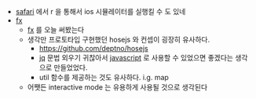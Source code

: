 - [safari](/safari) 에서 <cmd><shift>r 을 통해서 ios 시뮬레이터를 실행킬 수 도 있네
- [fx](/fx)
  - [fx](/fx) 를 오늘 써봤는다
  - 생각만 프로토타입 구현했던 hosejs 와 컨셉이 굉장히 유사하다.
    + https://github.com/deptno/hosejs
    - [jq](/jq) 문법 외우기 귀찮아서 [javascript](/javascript) 로 사용할 수 있었으면 좋겠다는 생각으로 만들었었다.
    - util 함수를 제공하는 것도 유사하다. i.g. map
  - 어쨋든 interactive mode 는 유용하게 사용될 것으로 생각된다

